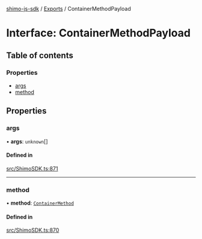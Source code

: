 [shimo-js-sdk](/README.md) / [Exports](/modules.md) / ContainerMethodPayload

# Interface: ContainerMethodPayload

## Table of contents

### Properties

- [args](/interfaces/ContainerMethodPayload.md#args)
- [method](/interfaces/ContainerMethodPayload.md#method)

## Properties

### args

• **args**: `unknown`[]

#### Defined in

[src/ShimoSDK.ts:871](https://github.com/byte9527/shimo-js-sdk/blob/2387f1f/src/ShimoSDK.ts#L871)

___

### method

• **method**: [`ContainerMethod`](/enums/ContainerMethod.md)

#### Defined in

[src/ShimoSDK.ts:870](https://github.com/byte9527/shimo-js-sdk/blob/2387f1f/src/ShimoSDK.ts#L870)
